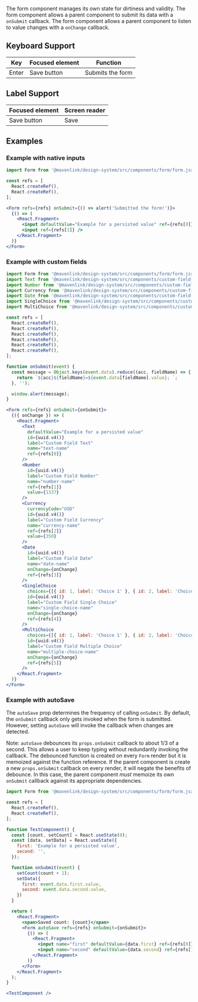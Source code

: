 The form component manages its own state for dirtiness and validity.
The form component allows a parent component to submit its data with a `onSubmit` callback.
The form component allows a parent component to listen to value changes with a `onChange` callback.

## Keyboard Support

| Key | Focused element | Function |
| --- | --------------- | -------- |
| Enter | Save button   | Submits the form |

## Label Support

| Focused element | Screen reader |
| --------------- | ------------- |
| Save button     | Save          |

## Examples

### Example with native inputs

```jsx
import Form from '@mavenlink/design-system/src/components/form/form.jsx';

const refs = [
  React.createRef(),
  React.createRef(),
];

<Form refs={refs} onSubmit={() => alert('Submitted the form!')}>
  {() => (
    <React.Fragment>
      <input defaultValue="Example for a persisted value" ref={refs[0]} />
      <input ref={refs[1]} />
    </React.Fragment>
  )}
</Form>
```

### Example with custom fields

```jsx
import Form from '@mavenlink/design-system/src/components/form/form.jsx';
import Text from '@mavenlink/design-system/src/components/custom-field-input-text/custom-field-input-text.jsx';
import Number from '@mavenlink/design-system/src/components/custom-field-input-number/custom-field-input-number.jsx';
import Currency from '@mavenlink/design-system/src/components/custom-field-input-currency/custom-field-input-currency.jsx';
import Date from '@mavenlink/design-system/src/components/custom-field-input-date/custom-field-input-date.jsx';
import SingleChoice from '@mavenlink/design-system/src/components/custom-field-input-single-choice/custom-field-input-single-choice.jsx';
import MultiChoice from '@mavenlink/design-system/src/components/custom-field-input-multiple-choice/custom-field-input-multiple-choice.jsx';

const refs = [
  React.createRef(),
  React.createRef(),
  React.createRef(),
  React.createRef(),
  React.createRef(),
  React.createRef(),
];

function onSubmit(event) {
  const message = Object.keys(event.data).reduce((acc, fieldName) => {
    return `${acc}${fieldName}=${event.data[fieldName].value}; `;
  }, '');

  window.alert(message);
}

<Form refs={refs} onSubmit={onSubmit}>
  {({ onChange }) => (
    <React.Fragment>
      <Text
        defaultValue="Example for a persisted value"
        id={uuid.v4()}
        label="Custom Field Text"
        name="text-name"
        ref={refs[0]}
      />
      <Number
        id={uuid.v4()}
        label="Custom Field Number"
        name="number-name"
        ref={refs[1]}
        value={1337}
      />
      <Currency
        currencyCode="USD"
        id={uuid.v4()}
        label="Custom Field Currency"
        name="currency-name"
        ref={refs[2]}
        value={350}
      />
      <Date
        id={uuid.v4()}
        label="Custom Field Date"
        name="date-name"
        onChange={onChange}
        ref={refs[3]}
      />
      <SingleChoice
        choices={[{ id: 1, label: 'Choice 1' }, { id: 2, label: 'Choice 2' }]}
        id={uuid.v4()}
        label="Custom Field Single Choice"
        name="single-choice-name"
        onChange={onChange}
        ref={refs[4]}
      />
      <MultiChoice
        choices={[{ id: 1, label: 'Choice 1' }, { id: 2, label: 'Choice 2' }, { id: 3, label: 'Choice 3' }]}
        id={uuid.v4()}
        label="Custom Field Multiple Choice"
        name="multiple-choice-name"
        onChange={onChange}
        ref={refs[5]}
      />
    </React.Fragment>
  )}
</Form>
```

### Example with autoSave

The `autoSave` prop determines the frequency of calling `onSubmit`.
By default, the `onSubmit` callback only gets invoked when the form is submitted.
However, setting `autoSave` will invoke the callback when changes are detected.

Note: `autoSave` debounces its `props.onSubmit` callback to about 1/3 of a second.
This allows a user to keep typing without redundantly invoking the callback.
The debounced function is created on every `Form` render but it is memoized against the function reference.
If the parent component is create a new `props.onSubmit` callback on every render, it will negate the benefits of debounce.
In this case, the parent component _must_ memoize its own `onSubmit` callback against its appropriate dependencies.

```jsx
import Form from '@mavenlink/design-system/src/components/form/form.jsx';

const refs = [
  React.createRef(),
  React.createRef(),
];

function TestComponent() {
  const [count, setCount] = React.useState(0);
  const [data, setData] = React.useState({
    first: 'Example for a persisted value',
    second: '',
  });

  function onSubmit(event) {
    setCount(count + 1);
    setData({
      first: event.data.first.value,
      second: event.data.second.value,
    })
  }

  return (
    <React.Fragment>
      <span>Saved count: {count}</span>
      <Form autoSave refs={refs} onSubmit={onSubmit}>
        {() => (
          <React.Fragment>
            <input name="first" defaultValue={data.first} ref={refs[0]} />
            <input name="second" defaultValue={data.second} ref={refs[1]} />
          </React.Fragment>
        )}
      </Form>
    </React.Fragment>
  );
}

<TestComponent />
```
